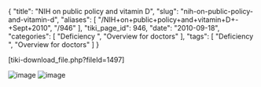 {
    "title": "NIH on public policy and vitamin D",
    "slug": "nih-on-public-policy-and-vitamin-d",
    "aliases": [
        "/NIH+on+public+policy+and+vitamin+D+-+Sept+2010",
        "/946"
    ],
    "tiki_page_id": 946,
    "date": "2010-09-18",
    "categories": [
        "Deficiency ",
        "Overview for doctors"
    ],
    "tags": [
        "Deficiency ",
        "Overview for doctors"
    ]
}


<span>[tiki-download_file.php?fileId=1497]</span>

<img src="/attachments/d3.mock.jpg" alt="image">

<img src="/attachments/d3.mock.jpg" alt="image">